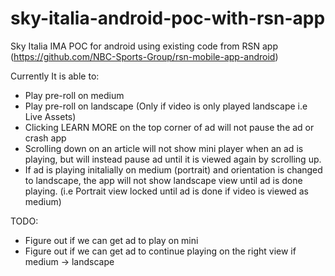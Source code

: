 # sky-italia-android-poc-with-rsn-app
Sky Italia IMA POC for android using existing code from RSN app (https://github.com/NBC-Sports-Group/rsn-mobile-app-android)

Currently It is able to:
- Play pre-roll on medium
- Play pre-roll on landscape (Only if video is only played landscape i.e Live Assets)
- Clicking LEARN MORE on the top corner of ad will not pause the ad or crash app
- Scrolling down on an article will not show mini player when an ad is playing, but will instead pause ad until it is viewed again by scrolling up.
- If ad is playing initalially on medium (portrait) and orientation is changed to landscape, the app will not show landscape view until ad is done playing. (i.e Portrait view locked until ad is done if video is viewed as medium)


TODO:
- Figure out if we can get ad to play on mini
- Figure out if we can get ad to continue playing on the right view if medium -> landscape
